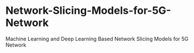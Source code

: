 # Network-Slicing-Models-for-5G-Network
Machine Learning and Deep Learning Based Network Slicing Models for 5G Network
